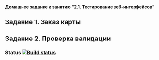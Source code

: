 #### Домашнее задание к занятию "2.1. Тестирование веб-интерфейсов"

## Задание 1. Заказ карты

## Задание 2. Проверка валидации

### Status [![Build status](https://ci.appveyor.com/api/projects/status/9188i52rpux7856g?svg=true)](https://ci.appveyor.com/project/BrainLucker/2-1-card-order)